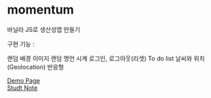 # momentum

바닐라 JS로 생산성앱 만들기

구현 기능 :
   
 랜덤 배경 이미지
 랜덤 명언
 시계
 로그인, 로그아웃(리셋)
 To do list
 날씨와 위치(Geolocation)
 반응형

[Demo Page](https://devjihyun.github.io/momentum "Go Demo Page")   
[Studt Note](https://devjihyun.github.io/momentum/vanilla.html "Go Study Note")
